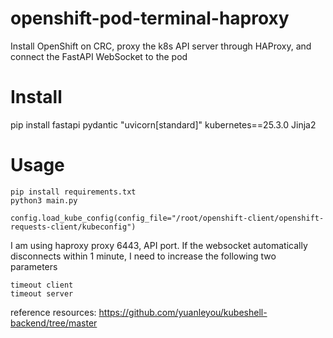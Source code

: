 # openshift-pod-terminal-haproxy
Install OpenShift on CRC, proxy the k8s API server through HAProxy, and connect the FastAPI WebSocket to the pod

# Install
pip install fastapi pydantic "uvicorn[standard]" kubernetes==25.3.0 Jinja2

# Usage
```
pip install requirements.txt
python3 main.py

config.load_kube_config(config_file="/root/openshift-client/openshift-requests-client/kubeconfig")
```
I am using haproxy proxy 6443, API port. If the websocket automatically disconnects within 1 minute, I need to increase the following two parameters
```
timeout client
timeout server
```

reference resources:
https://github.com/yuanleyou/kubeshell-backend/tree/master

